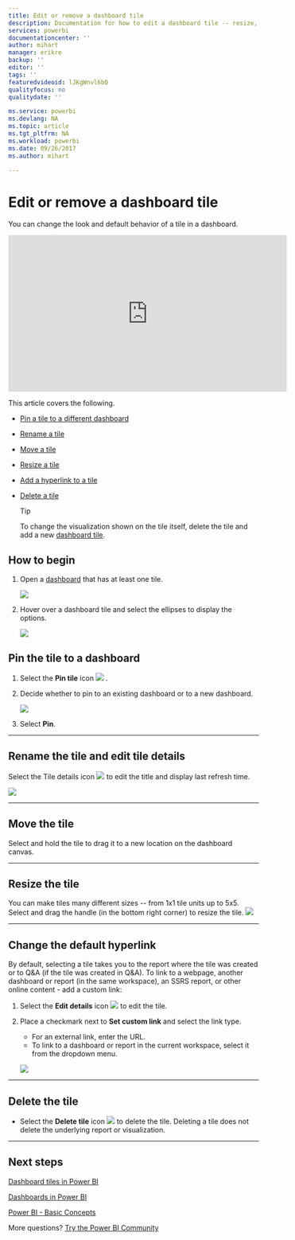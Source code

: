 ```yaml
---
title: Edit or remove a dashboard tile
description: Documentation for how to edit a dashboard tile -- resize, move, rename, pin, delete, add hyperlink.
services: powerbi
documentationcenter: ''
author: mihart
manager: erikre
backup: ''
editor: ''
tags: ''
featuredvideoid: lJKgWnvl6bQ
qualityfocus: no
qualitydate: ''

ms.service: powerbi
ms.devlang: NA
ms.topic: article
ms.tgt_pltfrm: NA
ms.workload: powerbi
ms.date: 09/26/2017
ms.author: mihart

---
```

# Edit or remove a dashboard tile
You can change the look and default behavior of a tile in a dashboard.

<iframe width="560" height="315" src="https://www.youtube.com/embed/lJKgWnvl6bQ" frameborder="0" allowfullscreen></iframe>

This article covers the following.

* [Pin a tile to a different dashboard](#different)
* [Rename a tile](#rename)
* [Move a tile](#move)
* [Resize a tile](#resize)
* [Add a hyperlink to a tile](#hyperlink)
* [Delete a tile](#delete)
  
  > [!TIP]
  > To change the visualization shown on the tile itself, delete the tile and add a new [dashboard tile](powerbi-service-dashboard-tiles.md).
  > 
  > 

## How to begin
1. Open a [dashboard](powerbi-service-dashboards.md) that has at least one tile. 
   
   ![](media/powerbi-service-edit-a-tile-in-a-dashboard/power-bi-tile.png)
2. Hover over a dashboard tile and select the ellipses to display the options.
   
   ![](media/powerbi-service-edit-a-tile-in-a-dashboard/power-bi-tile-menu-new.png)

<a name="different"></a>

## Pin the tile to a dashboard
1. Select the **Pin tile** icon ![](media/powerbi-service-edit-a-tile-in-a-dashboard/pinNoOutline.png) .
2. Decide whether to pin to an existing dashboard or to a new dashboard. 
   
   ![](media/powerbi-service-edit-a-tile-in-a-dashboard/PBI_PinToAnotherDash.png)
3. Select **Pin**.

- - -
<a name="rename"></a>

## Rename the tile and edit tile details
Select the Tile details icon   ![](media/powerbi-service-edit-a-tile-in-a-dashboard/pbi_Nancy_pencilIcon.png)  to edit the title and display last refresh time.

![](media/powerbi-service-edit-a-tile-in-a-dashboard/power-bi-tile-details.png)

- - -
<a name="move"></a>

## Move the tile
Select and hold the tile to drag it to a new location on the dashboard canvas.

- - -
<a name="resize"></a>

## Resize the tile
You can make tiles many different sizes -- from 1x1 tile units up to 5x5. Select and drag the handle  (in the bottom right corner) to resize the tile.
    ![](media/powerbi-service-edit-a-tile-in-a-dashboard/PBIGIF_ResizeTile4.gif)

- - -
<a name="hyperlink"></a>

## Change the default hyperlink
By default, selecting a tile takes you to the report where the tile was created or to Q&A (if the tile was created in Q&A). To link to a webpage, another dashboard or report (in the same workspace), an SSRS report, or other online content - add a custom link:

1. Select the **Edit details** icon ![](media/powerbi-service-edit-a-tile-in-a-dashboard/pbi_Nancy_pencilIcon.png)  to edit the tile.
2. Place a checkmark next to **Set custom link** and select the link type.    
   
   * For an external link, enter the URL.     
   * To link to a dashboard or report in the current workspace, select it from the dropdown menu.
   
   ![](media/powerbi-service-edit-a-tile-in-a-dashboard/power-bi-set-custom-link.png)

- - -
<a name="delete"></a>

## Delete the tile
* Select the **Delete tile** icon ![](media/powerbi-service-edit-a-tile-in-a-dashboard/power-bi-delete-tile-icon.png) to delete the tile. Deleting a tile does not delete the underlying report or visualization.

- - -
## Next steps
[Dashboard tiles in Power BI](powerbi-service-dashboard-tiles.md)

[Dashboards in Power BI](powerbi-service-dashboards.md)

[Power BI - Basic Concepts](powerbi-service-basic-concepts.md)

More questions? [Try the Power BI Community](http://community.powerbi.com/)

